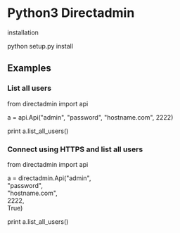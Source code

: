 # Python3  Directadmin

installation

python setup.py install

## Examples 

### List all users

from directadmin import api

a = api.Api("admin", "password", "hostname.com", 2222)


print a.list_all_users()

### Connect using HTTPS and list all users

from directadmin import api


a = directadmin.Api("admin", \
                      "password", \
                      "hostname.com", \
                      2222, \
                      True)



print a.list_all_users()

